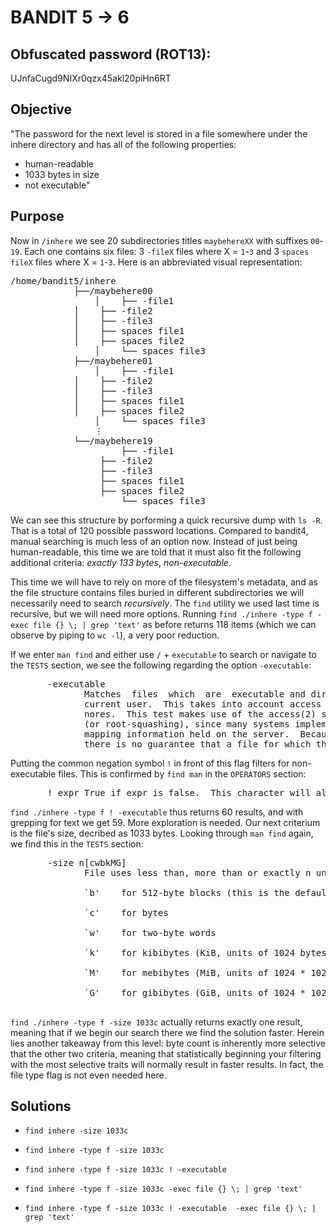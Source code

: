 # BANDIT 5 -> 6

## Obfuscated password (ROT13): 

UJnfaCugd9NIXr0qzx45akl20piHn6RT

## Objective

"The password for the next level is stored in a file somewhere under the inhere directory and has all of the following properties:
- human-readable
- 1033 bytes in size
- not executable"

## Purpose

Now in `/inhere` we see 20 subdirectories titles `maybehereXX` with suffixes `00`-`19`. Each one contains six files: 3 `-fileX` files where X = `1`-`3` and 3 `spaces fileX` files where X = `1`-`3`. Here is an abbreviated visual representation:

<pre markdown>
/home/bandit5/inhere
	        ├──/maybehere00
                │    ├── -file1
	        │    ├── -file2
	        │    ├── -file3
	        │    ├── spaces file1
	        │    ├── spaces file2	     
                │    └── spaces file3
	        ├──/maybehere01
                │    ├── -file1
	        │    ├── -file2
	        │    ├── -file3
	        │    ├── spaces file1
	        │    ├── spaces file2	     
                │    └── spaces file3
                ⋮
	        └──/maybehere19
                     ├── -file1
	             ├── -file2
	             ├── -file3
	             ├── spaces file1
	             ├── spaces file2	     
                     └── spaces file3
</pre>

We can see this structure by porforming a quick recursive dump with `ls -R`. That is a total of 120 possible password locations. Compared to bandit4, manual searching is much less of an option now. Instead of just being human-readable, this time we are told that it must also fit the following additional criteria: *exactly 133 bytes*, *non-executable*.

This time we will have to rely on more of the filesystem's metadata, and as the file structure contains files buried in different subdirectories we will necessarily need to search *recursively*. The `find` utility we used last time is recursive, but we will need more options. Running `find ./inhere -type f -exec file {} \; | grep 'text'` as before returns 118 items (which we can observe by piping to `wc -l`), a very poor reduction.

If we enter `man find` and either use `/` + `executable` to search or navigate to the `TESTS` section, we see the following regarding the option `-executable`:

<pre markdown>
       -executable
              Matches  files  which  are  executable and directories which are searchable (in a file name resolution sense) by the
              current user.  This takes into account access control lists and other permissions artefacts which the -perm test ig‐
              nores.  This test makes use of the access(2) system call, and so can be fooled by NFS servers which do  UID  mapping
              (or root-squashing), since many systems implement access(2) in the client's kernel and so cannot make use of the UID
              mapping information held on the server.  Because this test is based only on the result of the access(2) system call,
              there is no guarantee that a file for which this test succeeds can actually be executed.
</pre>

Putting the common negation symbol `!` in front of this flag filters for non-executable files. This is confirmed by `find man` in the `OPERATORS` section:

<pre markdown>
       ! expr True if expr is false.  This character will also usually need protection from interpretation by the shell.
</pre>

`find ./inhere -type f ! -executable` thus returns 60 results, and with grepping for text we get 59. More exploration is needed. Our next criterium is the file's size, decribed as 1033 bytes. Looking through `man find` again, we find this in the `TESTS` section:

<pre markdown>
       -size n[cwbkMG]
              File uses less than, more than or exactly n units of space, rounding up.  The following suffixes can be used:

              `b'    for 512-byte blocks (this is the default if no suffix is used)

              `c'    for bytes

              `w'    for two-byte words

              `k'    for kibibytes (KiB, units of 1024 bytes)

              `M'    for mebibytes (MiB, units of 1024 * 1024 = 1048576 bytes)

              `G'    for gibibytes (GiB, units of 1024 * 1024 * 1024 = 1073741824 bytes)

</pre>

`find ./inhere -type f -size 1033c` actually returns exactly one result, meaning that if we begin our search there we find the solution faster. Herein lies another takeaway from this level: byte count is inherently more selective that the other two criteria, meaning that statistically beginning your filtering with the most selective traits will normally result in faster results. In fact, the file type flag is not even needed here.

## Solutions

- `find inhere -size 1033c`

- `find inhere -type f -size 1033c`

- `find inhere -type f -size 1033c ! -executable`

- `find inhere -type f -size 1033c -exec file {} \; | grep 'text'`

- `find inhere -type f -size 1033c ! -executable  -exec file {} \; | grep 'text'` 

